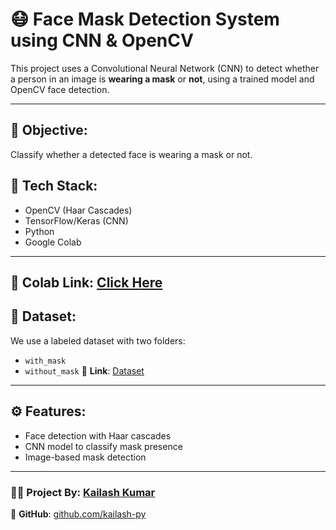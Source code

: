 # 😷 Face Mask Detection System using CNN & OpenCV

This project uses a Convolutional Neural Network (CNN) to detect whether a person in an image is **wearing a mask** or **not**, using a trained model and OpenCV face detection.

---

## 🎯 Objective:
Classify whether a detected face is wearing a mask or not.

## 🔧 Tech Stack:
- OpenCV (Haar Cascades)
- TensorFlow/Keras (CNN)
- Python
- Google Colab

---
🔗 **Colab Link**: [Click Here]([https://colab.research.google.com/drive/18ctAqqI1he7QQ1SrzELUAf7bDscrFr-x?usp=sharing](https://colab.research.google.com/drive/1zNJXN6SuWp5Ca2Ca0-D9IYQE1OJgrKOS?usp=sharing))
---

## 📂 Dataset:
We use a labeled dataset with two folders:
- `with_mask`
- `without_mask`
🔗 **Link**: [Dataset](https://www.kaggle.com/datasets/omkargurav/face-mask-dataset/data)
---

## ⚙️ Features:
- Face detection with Haar cascades
- CNN model to classify mask presence
- Image-based mask detection

---

### 👨‍💻 Project By: [Kailash Kumar](https://github.com/kailash-py)

🔗 **GitHub**: [github.com/kailash-py](https://github.com/kailash-py)
